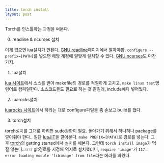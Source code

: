 ```yaml
---
title: torch install
layout: post
---
```

Torch를 인스톨하는 과정을 써본다.

0. readline \& ncurses 설치

이게 없으면 lua설치가 안된다. [GNU readline](https://cnswww.cns.cwru.edu/php/chet/readline/rltop.html)페이지에서 깔아야함. ``configure --prefix=[PATH]``를 넣으면 해당 계정에 알맞게 설치할 수 있다. [GNU ncurses](https://www.gnu.org/software/ncurses/)도 마찬가지.

1. lua설치

[lua 사이트](https://www.lua.org/download.html)에서 소스를 받아 makefile의 경로를 적절하게 고치고, ``make linux test``명령어로 컴파일한다. 소스코드들도 필요로 하는 것 같길래, include에다 넣어뒀다.

2. luarocks설치

[luarocks 사이트](https://github.com/keplerproject/luarocks/wiki/Download)에서 하라는 대로 configure파일을 좀 손보고 build를 했다.

3. torch설치

torch설치를 그대로 하려면 sudo권한이 필요. 돌아가기 위해서 하나하나 package를 깔아줘야 한다..
일단 [luaJIT](http://luajit.org/install.html)을 깔아본다. ``make PREFIX=[PATH]``로 경로를 넣는다.
그 후 [torch](http://torch.ch/docs/getting-started.html#_)의 getting started에서 설치를 해본다.
그런데 ``torch install image``가 먹질 않는다..ㅠㅠ git경로를 지정해 억지로 설치했더니, ``require 'image'``가 ``117: error loading module 'libimage' from file``라는 에러를 띄웠다.





